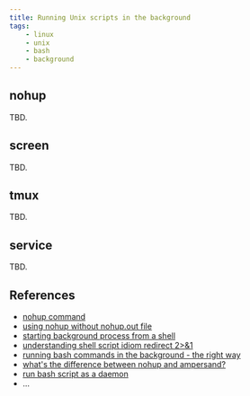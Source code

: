```yaml
---
title: Running Unix scripts in the background
tags:
    - linux
    - unix
    - bash
    - background
---
```


nohup
-----

TBD.

screen
------

TBD.

tmux
----

TBD.

service
-------

TBD.

References
----------
- [nohup command](https://linux.101hacks.com/unix/nohup-command/)
- [using nohup without nohup.out file](https://stackoverflow.com/questions/10408816/how-do-i-use-the-nohup-command-without-getting-nohup-out)
- [starting background process from a shell](https://unix.stackexchange.com/questions/276020/how-do-i-start-a-background-process-from-a-shell-script-and-log-the-output-of-th)
- [understanding shell script idiom redirect 2>&1](https://www.brianstorti.com/understanding-shell-script-idiom-redirect/)
- [running bash commands in the background - the right way](https://www.maketecheasier.com/run-bash-commands-background-linux/)
- [what's the difference between nohup and ampersand?](https://stackoverflow.com/questions/15595374/whats-the-difference-between-nohup-and-ampersand)
- [run bash script as a daemon](https://stackoverflow.com/questions/19233529/run-bash-script-as-daemon)
- ...
